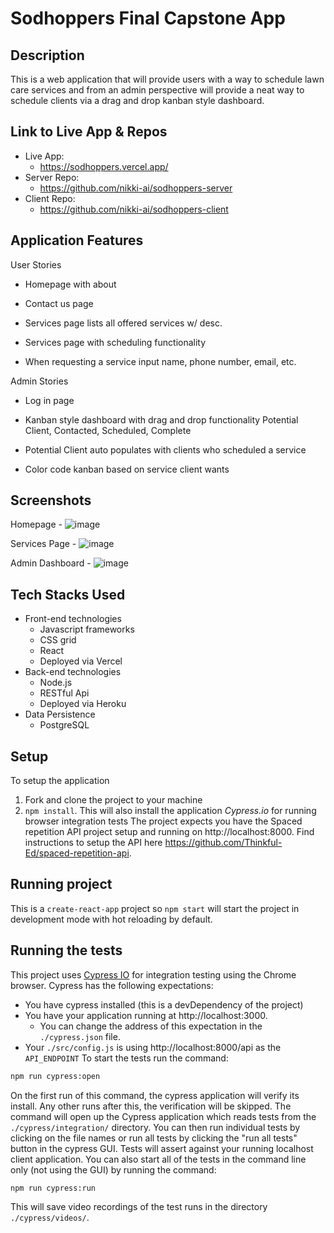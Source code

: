 # Sodhoppers Final Capstone App
## Description
This is a web application that will provide users with a way to schedule lawn care services and from an admin perspective will provide a neat way to schedule clients via a drag and drop kanban style dashboard.
## Link to Live App & Repos
- Live App:
  - https://sodhoppers.vercel.app/
- Server Repo:
  - https://github.com/nikki-ai/sodhoppers-server
- Client Repo:
  - https://github.com/nikki-ai/sodhoppers-client
## Application Features
User Stories

- Homepage with about 

- Contact us page

- Services page lists all offered services w/ desc.

- Services page with scheduling functionality

- When requesting a service input name, phone number, email, etc.


Admin Stories

- Log in page

- Kanban style dashboard with drag and drop functionality
 Potential Client, Contacted, Scheduled, Complete

- Potential Client auto populates with clients who scheduled 
 a service

- Color code kanban based on service client wants

## Screenshots

Homepage - ![image](https://user-images.githubusercontent.com/72418388/114317996-71ea7d00-9ad0-11eb-8878-8e6d2b2240ee.png)

Services Page - ![image](https://user-images.githubusercontent.com/72418388/114318026-9d6d6780-9ad0-11eb-84fe-4543427a18bb.png)

Admin Dashboard - ![image](https://user-images.githubusercontent.com/72418388/114318043-b70eaf00-9ad0-11eb-8577-b9ffd3cfbe3c.png)

## Tech Stacks Used
- Front-end technologies
  - Javascript frameworks
  - CSS grid
  - React
  - Deployed via Vercel
- Back-end technologies
  - Node.js
  - RESTful Api
  - Deployed via Heroku
- Data Persistence
  - PostgreSQL
## Setup
To setup the application
1. Fork and clone the project to your machine
2. `npm install`. This will also install the application _Cypress.io_ for running browser integration tests
The project expects you have the Spaced repetition API project setup and running on http://localhost:8000.
Find instructions to setup the API here https://github.com/Thinkful-Ed/spaced-repetition-api.
## Running project
This is a `create-react-app` project so `npm start` will start the project in development mode with hot reloading by default.
## Running the tests
This project uses [Cypress IO](https://docs.cypress.io) for integration testing using the Chrome browser.
Cypress has the following expectations:
- You have cypress installed (this is a devDependency of the project)
- You have your application running at http://localhost:3000.
  - You can change the address of this expectation in the `./cypress.json` file.
- Your `./src/config.js` is using http://localhost:8000/api as the `API_ENDPOINT`
To start the tests run the command:
```bash
npm run cypress:open
```
On the first run of this command, the cypress application will verify its install. Any other runs after this, the verification will be skipped.
The command will open up the Cypress application which reads tests from the `./cypress/integration/` directory. You can then run individual tests by clicking on the file names or run all tests by clicking the "run all tests" button in the cypress GUI.
Tests will assert against your running localhost client application.
You can also start all of the tests in the command line only (not using the GUI) by running the command:
```bash
npm run cypress:run
```
This will save video recordings of the test runs in the directory `./cypress/videos/`.

